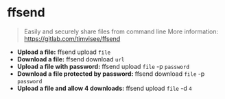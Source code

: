 # ffsend
> Easily and securely share files from command line
> More information: <https://gitlab.com/timvisee/ffsend>
- **Upload a file:**
ffsend upload `file`
- **Download a file:**
ffsend download `url`
- **Upload a file with password:**
ffsend upload `file` -p `password`
- **Download a file protected by password:**
ffsend download `file` -p `password`
- **Upload a file and allow 4 downloads:**
ffsend upload `file` -d `4`
